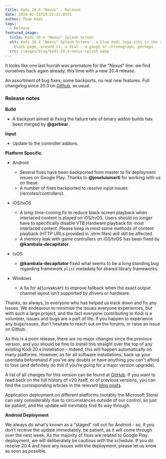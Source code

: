 ```yaml
---
title: Kodi 20.4 "Nexus" - Release
date: 2024-02-11T14:22:31.657Z
author: Team Kodi
tags:
  - Release
featured_image:
  title: Kodi 20.4 "Nexus" Splash Screen
  alt: Kodi 20.4 "Nexus" Splash Screen - a blue Kodi logo sits in the centre of a
    black page, around it, a dial - a gauge or chronograph, perhaps.
  src: /images/blog/kodi-20.4-nexus-splash.webp
---
```

It looks like one last hurrah was premature for the "Nexus" line: we find ourselves back again already, this time with a new 20.4 release.

An assortment of bug fixes, some backports, no real new features. Full changelog since 20.3 on [Github](https://github.com/xbmc/xbmc/compare/20.3-Nexus...20.4-Nexus), as usual.

### **Release notes**

**Build**

* A backport aimed at fixing the failure rate of binary addon builds has been merged by **@garbear**. 

**Input**

* Update to the controller addons.

**Platform Specific**

* Android

  * Several fixes have been backported from master to fix deployment issues on Google Play. Thanks to **@joseluismarti** for working with us on these.
  * A number of fixes backported to resolve input issues (remotes/controllers).
* iOS/tvOS

  * A long-time-coming fix to reduce black screen playback when interlaced content is played on iOS/tvOS. Users should no longer have to specifically disable VTB Hardware playback for most interlaced content. Please keep in mind some methods of content playback (HTTP URLs provided in .strm files) will still be affected.
  * A memory leak with game controllers on iOS/tvOS has been fixed by **@kambala-decapitator**.
* tvOS

  * **@kambala-decapitator** fixed what seems to be a long standing bug regarding framework `plist` metadata for shared library frameworks.
* Windows

  * A fix for `AESinkWASAPI` to improve fallback when the exact output channel layout isn't supported by drivers or hardware.

Thanks, as always, to everyone who has helped us track down and fix any issues. We endeavour to minimise the issues everyone experiences, but with such a large project, and the fact everyone contributing to Kodi is a volunteer, issues and bugs are a part of life. if you happen to experience any bugs/issues, don't hesitate to reach out on the forums, or raise an issue on Github.

As this is a point release, there are no major changes since the previous version, and you should be fine to install this straight over the top of any existing Kodi 20.x installation - indeed, this will happen automatically on many platforms. However, as for all software installations, back up your userdata beforehand if you've any doubts or have anything you can't afford to lose (and definitely do this if you're going for a major version upgrade).

A list of all changes for this version can be found at [GitHub](https://github.com/xbmc/xbmc/milestone/163?closed=1). If you want to read back on the full history of v20 itself, or of previous versions, you can find the corresponding articles in the relevant [blog posts](https://kodi.tv/blog/tag/release).

Application deployment on different platforms (notably the Microsoft Store) can vary considerably due to circumstances outside of our control, so just be patient, and the update will inevitably find its way through.

**Android Deployment**

We always do what's known as a "staged" roll out for Android - so, if you don't receive the update immediately, be patient, as it will come through over the next week. As the majority of fixes are related to Google Play deployment, we will deliberately be cautious with the schedule. If you do receive 20.4 and have any issues with the deployment, please let us know as soon as possible.